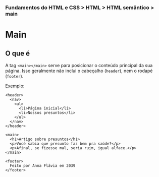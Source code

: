 ### Fundamentos do HTML e CSS > HTML > HTML semântico > main

# Main

## O que é

A tag `<main></main>` serve para posicionar o conteúdo principal da sua página. Isso geralmente não inclui o cabeçalho (`header`), nem o rodapé (`footer`).

Exemplo:

```
<header>
  <nav>
    <ul>
      <li>Página inicial</li>
      <li>Nossos presuntos</li>
    </ul>
  </nav>
</header>

<main>
  <h1>Artigo sobre presuntos</h1>
  <p>Você sabia que presunto faz bem pra saúde?</p>
  <p>Afinal, se fizesse mal, seria ruim, igual alface.</p>
</main>

<footer>
  Feito por Anna Flávia em 2039
</footer>
```
